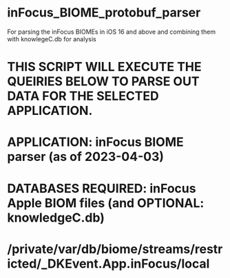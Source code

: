 # inFocus_BIOME_protobuf_parser
For parsing the inFocus BIOMEs in iOS 16 and above and combining them with knowlegeC.db for analysis

# THIS SCRIPT WILL EXECUTE THE QUEIRIES BELOW TO PARSE OUT DATA FOR THE SELECTED APPLICATION.
# APPLICATION: inFocus BIOME parser (as of 2023-04-03)
# DATABASES REQUIRED: inFocus Apple BIOM files (and OPTIONAL: knowledgeC.db)
#
#       /private/var/db/biome/streams/restricted/_DKEvent.App.inFocus/local
